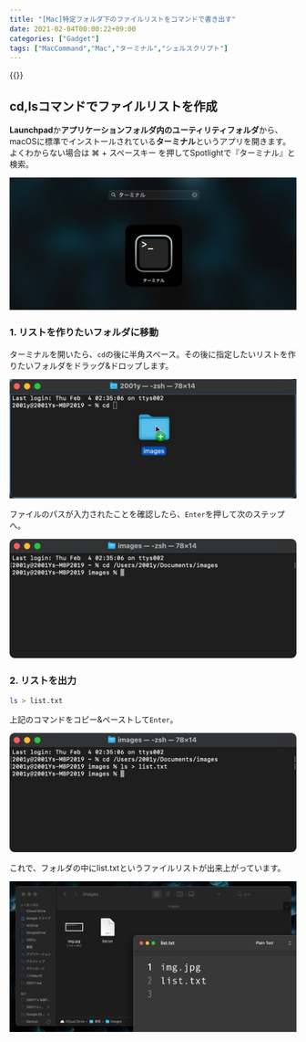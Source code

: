 ```yaml
---
title: "[Mac]特定フォルダ下のファイルリストをコマンドで書き出す"
date: 2021-02-04T00:00:22+09:00
categories: ["Gadget"]
tags: ["MacCommand","Mac","ターミナル","シェルスクリプト"]
---
```


{{<ad>}}

## cd,lsコマンドでファイルリストを作成

**Launchpad**か**アプリケーションフォルダ内のユーティリティフォルダ**から、macOSに標準でインストールされている<b>ターミナル</b>というアプリを開きます。よくわからない場合は ⌘ + スペースキー を押してSpotlightで『ターミナル』と検索。

![](../../../images/launchpad-terminal.jpg)

### 1. リストを作りたいフォルダに移動

ターミナルを開いたら、`cd`の後に半角スペース。その後に指定したいリストを作りたいフォルダをドラッグ&ドロップします。

![](../../../images/mac-command-cdls-1.jpg)

ファイルのパスが入力されたことを確認したら、`Enter`を押して次のステップへ。

![](../../../images/mac-command-cdls-2.jpg)

### 2. リストを出力

```sh
ls > list.txt
```

上記のコマンドをコピー&ペーストして`Enter`。

![](../../../images/mac-command-cdls-3.jpg)

これで、フォルダの中にlist.txtというファイルリストが出来上がっています。

![](../../../images/mac-command-cdls-4.jpg)

